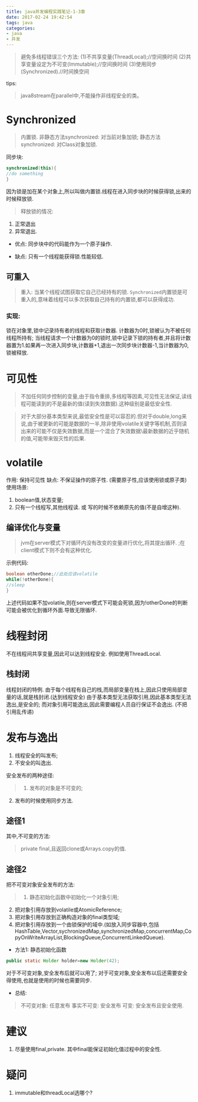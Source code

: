 ```yaml
---
title: java并发编程实践笔记-1-3章
date: 2017-02-24 19:42:54
tags: java
categories:
- java
- 并发
---
```



>避免多线程错误三个方法:
(1)不共享变量(ThreadLocal);//空间换时间
(2)共享变量设定为不可变(Immutable);//空间换时间
(3)使用同步(Synchronized).//时间换空间

tips: 
> java8stream在parallel中,不能操作非线程安全的类。


# Synchronized
> 内置锁.
非静态方法synchronized: 对当前对象加锁;
  静态方法synchronized: 对Class对象加锁.

同步块:
```java
synchronized(this){
//do something
}
```
因为锁是加在某个对象上,所以叫做内置锁.线程在进入同步块的时候获得锁,出来的时候释放锁.
> 释放锁的情况:
1. 正常退出
2. 异常退出.

- 优点:
同步块中的代码能作为一个原子操作.

- 缺点:
只有一个线程能获得锁.性能较低.


## 可重入
>重入: 当某个线程试图获取它自己已经持有的锁.
`Synchronized`内置锁是可重入的,意味着线程可以多次获取自己持有的内置锁,都可以获得成功.

### 实现:
锁在对象里,锁中记录持有者的线程和获取计数器.
计数器为0时,锁被认为不被任何线程所持有;
当线程请求一个计数器为0的锁时,锁中记录下锁的持有者,并且将计数器置为1.如果再一次进入同步块,计数器+1,退出一次同步块计数器-1,当计数器为0,锁被释放.


# 可见性
> 不加任何同步控制的变量,由于指令重排,多线程等因素,可见性无法保证,读线程可能读到的不是最新的值(读到失效数据).这种级别是最低安全性.

> 对于大部分基本类型来说,最低安全性是可以容忍的.但对于double,long来说,由于被更新的可能是数据的一半,除非使用volatile关键字等机制,否则读出来的可能不仅是失效数据,而是一个混合了失效数据\最新数据的近乎随机的值,可能带来毁灭性的后果. 


# volatile
作用: 保持可见性
缺点: 不保证操作的原子性. (需要原子性,应该使用锁或原子类)
使用场景:
1. boolean值,状态变量;
2. 只有一个线程写,其他线程读.
或 写的时候不依赖原先的值(不是自增这种). 

## 编译优化与变量
> jvm在server模式下对循环内没有改变的变量进行优化,将其提出循环.
;在client模式下则不会有这种优化.

示例代码:
```java
boolean otherDone;//此处应该volatile
while(!otherDone){
//sleep
}
```
上述代码如果不加volatile,则在server模式下可能会死锁,因为!otherDone的判断可能会被优化到循环外面.导致无限循环.

# 线程封闭
不在线程间共享变量,因此可以达到线程安全.
例如使用ThreadLocal. 

## 栈封闭
线程封闭的特例. 
由于每个线程有自己的栈,而局部变量在栈上,因此只使用局部变量的话,就是栈封闭.(达到线程安全)
由于基本类型无法获取引用,因此基本类型无法逸出,是安全的;
而对象引用可能逸出,因此需要编程人员自行保证不会逸出.
(不把引用乱传递)

# 发布与逸出
1. 线程安全的叫发布;
2. 不安全的叫逸出.

安全发布的两种途径:
> 1. 发布的对象是不可变的;
2. 发布的时候使用同步方法. 

## 途径1
其中,不可变的方法:
> private final,且返回clone或Arrays.copy的值.

## 途径2
把不可变对象安全发布的方法:
> 1. 静态初始化函数中初始化一个对象引用;
2. 把对象引用存放到volatile或AtomicReference;
3. 把对象引用存放到正确构造对象的final类型域;
4. 把对象引用存放到一个由锁保护的域中.(如放入同步容器中,包括HashTable,Vector,sychronizedMap,synchronizedMap,concurrentMap,CopyOnWriteArrayList,BlockingQueue,ConcurrentLinkedQueue).

- 方法1: 静态初始化函数
```java
public static Holder holder=new Holder(42);
```

对于不可变对象,安全发布后就可以用了;
对于可变对象,安全发布以后还需要安全得使用,也就是使用的时候也需要同步.

- 总结:
> 不可变对象: 任意发布
事实不可变: 安全发布
可变: 安全发布且安全使用.











# 建议
1. 尽量使用final,private. 
其中final能保证初始化值过程中的安全性.



# 疑问 
1. immutable和threadLocal选哪个?
